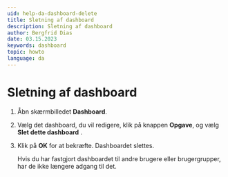 ```yaml
---
uid: help-da-dashboard-delete
title: Sletning af dashboard
description: Sletning af dashboard
author: Bergfrid Dias
date: 03.15.2023
keywords: dashboard
topic: howto
language: da
---
```


# Sletning af dashboard

1. Åbn skærmbilledet **Dashboard**.
2. Vælg det dashboard, du vil redigere, klik på knappen **Opgave**, og vælg **Slet dette dashboard** .
3. Klik på **OK** for at bekræfte. Dashboardet slettes.

    Hvis du har fastgjort dashboardet til andre brugere eller brugergrupper, har de ikke længere adgang til det.
